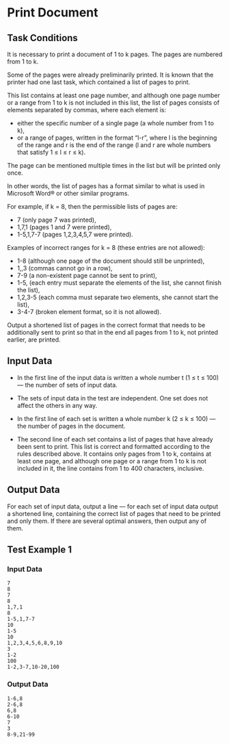 # Print Document

## Task Conditions

It is necessary to print a document of 1 to k pages. The pages are numbered from 1 to k.

Some of the pages were already preliminarily printed. It is known that the printer had one last task, which contained a list of pages to print.

This list contains at least one page number, and although one page number or a range from 1 to k is not included in this list, the list of pages consists of elements separated by commas, where each element is:

- either the specific number of a single page (a whole number from 1 to k),
- or a range of pages, written in the format “l-r”, where l is the beginning of the range and r is the end of the range (l and r are whole numbers that satisfy 1 ≤ l ≤ r ≤ k).

The page can be mentioned multiple times in the list but will be printed only once.

In other words, the list of pages has a format similar to what is used in Microsoft Word® or other similar programs.

For example, if k = 8, then the permissible lists of pages are:

- 7 (only page 7 was printed),
- 1,7,1 (pages 1 and 7 were printed),
- 1-5,1,7-7 (pages 1,2,3,4,5,7 were printed).

Examples of incorrect ranges for k = 8 (these entries are not allowed):

- 1-8 (although one page of the document should still be unprinted),
- 1,,3 (commas cannot go in a row),
- 7-9 (a non-existent page cannot be sent to print),
- 1-5, (each entry must separate the elements of the list, she cannot finish the list),
- 1,2,3-5 (each comma must separate two elements, she cannot start the list),
- 3-4-7 (broken element format, so it is not allowed).

Output a shortened list of pages in the correct format that needs to be additionally sent to print so that in the end all pages from 1 to k, not printed earlier, are printed.

## Input Data

- In the first line of the input data is written a whole number t (1 ≤ t ≤ 100) — the number of sets of input data.

- The sets of input data in the test are independent. One set does not affect the others in any way.

- In the first line of each set is written a whole number k (2 ≤ k ≤ 100) — the number of pages in the document.

- The second line of each set contains a list of pages that have already been sent to print. This list is correct and formatted according to the rules described above. It contains only pages from 1 to k, contains at least one page, and although one page or a range from 1 to k is not included in it, the line contains from 1 to 400 characters, inclusive.

## Output Data

For each set of input data, output a line — for each set of input data output a shortened line, containing the correct list of pages that need to be printed and only them. If there are several optimal answers, then output any of them.

## Test Example 1

### Input Data

```
7
8
7
8
1,7,1
8
1-5,1,7-7
10
1-5
10
1,2,3,4,5,6,8,9,10
3
1-2
100
1-2,3-7,10-20,100
```


### Output Data
```
1-6,8
2-6,8
6,8
6-10
7
3
8-9,21-99
```